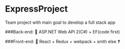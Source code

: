 # ExpressProject

Team project with main goal to develop a full stack app

###Back-end: :see_no_evil:
ASP.NET Web API 2(C#) + EF(code first) 

###Front-end: :speak_no_evil:
React + Redux + webpack + smth else :question:
